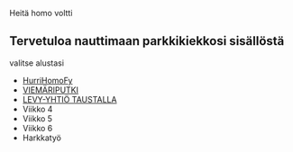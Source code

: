 Heitä homo voltti
## Tervetuloa nauttimaan parkkikiekkosi sisällöstä
valitse alustasi


- [HurriHomoFy](https://open.spotify.com/album/66rQzTqQm0vPJOLD5YveAA) 
- [VIEMÄRIPUTKI](https://www.youtube.com/playlist?list=PL9RFH1XmLdxP99dh7NEyfkgNWM8AICs0w) 
- [LEVY-YHTIÖ TAUSTALLA](https://www.poptori.fi/)
- Viikko 4
- Viikko 5
- Viikko 6
- Harkkatyö
